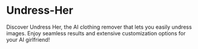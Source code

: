 # Undress-Her
Discover Undress Her, the AI clothing remover that lets you easily undress images. Enjoy seamless results and extensive customization options for your AI girlfriend!
